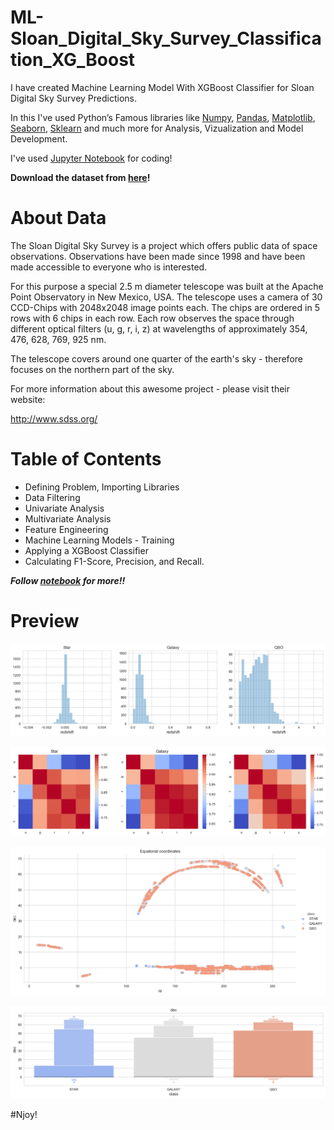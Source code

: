 # ML-Sloan_Digital_Sky_Survey_Classification_XG_Boost

I have created Machine Learning Model With XGBoost Classifier for Sloan Digital Sky Survey Predictions.

In this I've used Python’s Famous libraries like [Numpy](https://numpy.org/), [Pandas](https://pandas.pydata.org/), [Matplotlib](https://matplotlib.org/), [Seaborn](https://seaborn.pydata.org/), [Sklearn](https://scikit-learn.org/) and much more for Analysis, Vizualization and Model Development.

I've used [Jupyter Notebook](https://jupyter.org/) for coding!

**Download the dataset from [here](https://github.com/Anuragtsl/ML-Sloan_Digital_Sky_Survey_Classification_XG_Boost/blob/main/Skyserver_SQL2_27_2018%206_51_39%20PM.csv)!**

# About Data

The Sloan Digital Sky Survey is a project which offers public data of space observations. Observations have been made since 1998 and have been made accessible to everyone who is interested.

For this purpose a special 2.5 m diameter telescope was built at the Apache Point Observatory in New Mexico, USA. The telescope uses a camera of 30 CCD-Chips with 2048x2048 image points each. The chips are ordered in 5 rows with 6 chips in each row. Each row observes the space through different optical filters (u, g, r, i, z) at wavelengths of approximately 354, 476, 628, 769, 925 nm.

The telescope covers around one quarter of the earth's sky - therefore focuses on the northern part of the sky.

For more information about this awesome project - please visit their website:

http://www.sdss.org/

# Table of Contents

* Defining Problem, Importing Libraries
* Data Filtering
* Univariate Analysis
* Multivariate Analysis
* Feature Engineering
* Machine Learning Models - Training
* Applying a XGBoost Classifier
* Calculating F1-Score, Precision, and Recall.

***Follow [notebook](https://github.com/Anuragtsl/ML-Sloan_Digital_Sky_Survey_Classification_XG_Boost/blob/main/Sloan%20Digital%20Sky%20Survey%20Classification%20XG%20Boost.ipynb) for more!!***

# Preview

![Image1](https://github.com/Anuragtsl/ML-Sloan_Digital_Sky_Survey_Classification_XG_Boost/blob/main/Images/1.png)

![Image2](https://github.com/Anuragtsl/ML-Sloan_Digital_Sky_Survey_Classification_XG_Boost/blob/main/Images/2.png)

![Image3](https://github.com/Anuragtsl/ML-Sloan_Digital_Sky_Survey_Classification_XG_Boost/blob/main/Images/3.png)

![Image4](https://github.com/Anuragtsl/ML-Sloan_Digital_Sky_Survey_Classification_XG_Boost/blob/main/Images/4.png)


#Njoy!
